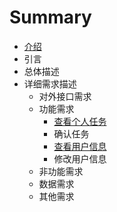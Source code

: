 # Summary

* [介绍](README.md)
* 引言
* 总体描述
* 详细需求描述
    * 对外接口需求
    * 功能需求
        * [查看个人任务](查看个人任务.md)
        * 确认任务
        * [查看用户信息](查看用户信息.md)
        * 修改用户信息
    * 非功能需求
    * 数据需求
    * 其他需求

